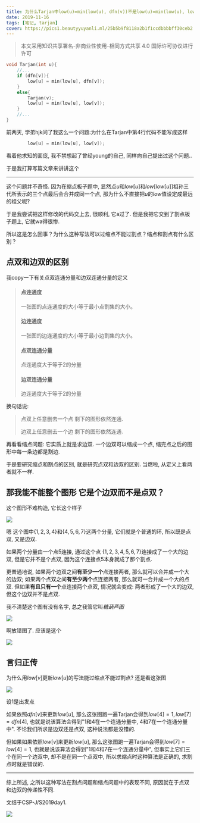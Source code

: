```yaml
---
title: 为什么Tarjan中low(u)=min(low(u), dfn(v))不是low(u)=min(low(u), low(v)):点双和边双的区别|算法
date: 2019-11-16
tags: [笔记, tarjan]
cover: https://pics1.beautyyuyanli.ml/25b5b9f8118a2b1f1ccdbbbbff30ceb2.jpg
---
```


> 本文采用知识共享署名-非商业性使用-相同方式共享 4.0 国际许可协议进行许可

```c++
void Tarjan(int u){
    //...
    if (dfn[v]){
        low[u] = min(low[u], dfn[v]);
    }
    else{
        Tarjan(v);
        low[u] = min(low[u], low[v]);
    }
    //...
}
```

前两天, 学弟hjk问了我这么一个问题:为什么在Tarjan中第4行代码不能写成这样

```c++
        low[u] = min(low[u], low[v]);
```

看着他求知的面庞, 我不禁想起了曾经young的自己, 同样向自己提出过这个问题..

于是我打算写篇文章来讲讲这个

***
这个问题并不奇怪. 因为在缩点板子题中, 显然点$u$和$low[u]$和$low[low[u]]$祖孙三代所表示的三个点最后会合并成同一个点, 那为什么不直接把$u$的$low$值设定成最远的祖父呢?

于是我尝试把这样修改的代码交上去, 很顺利, 它a过了. 但是我把它交到了割点板子题上, 它就wa得很惨.

所以这是怎么回事？为什么这种写法可以过缩点不能过割点？缩点和割点有什么区别？

## 点双和边双的区别

我copy一下有关点双连通分量和边双连通分量的定义

>#### 点连通度
>
>一张图的点连通度的大小等于最小点割集的大小。
>
>#### 边连通度
>
>一张图的边连通度的大小等于最小边割集的大小。
>
>#### 点双连通分量
>
>点连通度大于等于$2$的分量
>
>#### 边双连通分量
>
>边连通度大于等于$2$的分量

换句话说:

> 点双上任意删去一个点 剩下的图形依然连通.
>
> 边双上任意删去一个边 剩下的图形依然连通.

再看看缩点问题: 它实质上就是求边双. 一个边双可以缩成一个点, 缩完点之后的图形中每一条边都是割边.

于是要研究缩点和割点的区别, 就是研究点双和边双的区别. 当燃啦, 从定义上看两者就不一样.

## 那我能不能整个图形 它是个边双而不是点双？

这个图形不难构造, 它长这个样子

![](https://pics1.beautyyuyanli.ml/pppp1.jpg)

嗯 这个图中$\{1,2,3,4\}$和$\{4,5,6,7\}$这两个分量, 它们就是个普通的环, 所以既是点双, 又是边双.

如果两个分量由一个点$5$连接, 通过这个点 $\{1,2,3,4,5,6,7\}$连接成了一个大的边双, 但是它并不是个点双, 因为这个连接点$5$本身就成了那个割点.

更普通地说, 如果两个边双之间**有至少一个**点连接两者, 那么就可以合并成一个大的边双; 如果两个点双之间**有至少两个**点连接两者, 那么就可一合并成一个大的点双. 但如果**有且只有一个**点连接两个点双, 情况就会变成: 两者形成了一个大的边双, 但这个边双并不是点双.

我不清楚这个图有没有名字, 总之我管它叫*糖葫芦图*

![](https://pics1.beautyyuyanli.ml/314oFYDWjRL._SY355_.jpg)

啊放错图了. 应该是这个

![](https://pics1.beautyyuyanli.ml/sdgsefd.jpg)

## 言归正传

为什么用$low[v]$更新$low[u]$的写法能过缩点不能过割点? 还是看这张图

![](https://pics1.beautyyuyanli.ml/pppp1.jpg)

设$1$是出发点

如果依照$dfn[v]$来更新$low[u]$, 那么这张图跑一遍Tarjan会得到$low[4]=1,low[7]=dfn[4]$, 也就是说该算法会得到"$1$和$4$在一个连通分量中, $4$和$7$在一个连通分量中". 不论我们所求是边双还是点双, 这种说法都是没错的.

但如果如果依照$low[v]$来更新$low[u]$, 那么这张图跑一遍Tarjan会得到$low[7]=low[4]=1$, 也就是说该算法会得到"$1$和$4$和$7$在一个连通分量中", 但事实上它们三个在同一个边双中, 却不是在同一个点双中, 所以求缩点时这种算法是正确的, 求割点时就是错误的.

***

综上所述, 之所以这种写法在割点问题和缩点问题中的表现不同, 原因就在于点双和边双的传递性不同.

文结于CSP-J/S2019day1.

![](https://pics1.beautyyuyanli.ml/25b5b9f8118a2b1f1ccdbbbbff30ceb2.jpg)

